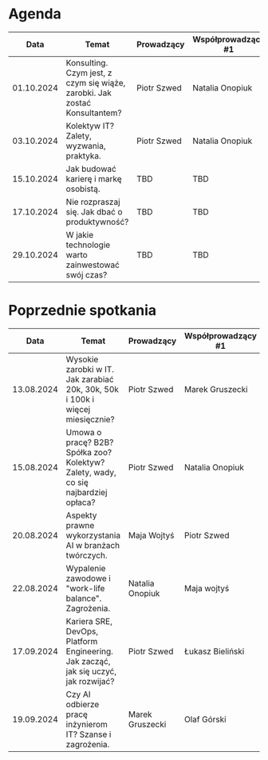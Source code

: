 # Agenda

| Data       | Temat                                                                               | Prowadzący      | Współprowadzący #1  | Współprowadzący #2  |
|------------|-------------------------------------------------------------------------------------|-----------------|---------------------|---------------------|
| 01.10.2024 | Konsulting. Czym jest, z czym się wiąże, zarobki. Jak zostać Konsultantem?          | Piotr Szwed     | Natalia Onopiuk     | Marek Gruszecki     |
| 03.10.2024 | Kolektyw IT? Zalety, wyzwania, praktyka.                                            | Piotr Szwed     | Natalia Onopiuk     | Marek Gruszecki     |
| 15.10.2024 | Jak budować karierę i markę osobistą.                                               |       TBD       |           TBD       |       TBD           |
| 17.10.2024 | Nie rozpraszaj się. Jak dbać o produktywność?                                       |       TBD       |           TBD       |       TBD           |
| 29.10.2024 | W jakie technologie warto zainwestować swój czas?                                   |       TBD       |          TBD        |       TBD           |

# Poprzednie spotkania

| Data       | Temat                                                                               | Prowadzący      | Współprowadzący #1  | Współprowadzący #2  |
|------------|-------------------------------------------------------------------------------------|-----------------|---------------------|---------------------|
| 13.08.2024 | Wysokie zarobki w IT. Jak zarabiać 20k, 30k, 50k i 100k i więcej miesięcznie?       | Piotr Szwed     | Marek Gruszecki     | Rafał Małanij       |
| 15.08.2024 | Umowa o pracę? B2B? Spółka zoo? Kolektyw? Zalety, wady, co się najbardziej opłaca?  | Piotr Szwed     | Natalia Onopiuk     | Marek Gruszecki     |
| 20.08.2024 | Aspekty prawne wykorzystania AI w branżach twórczych.                               | Maja Wojtyś     | Piotr Szwed         | Aleksandra Pasińska |
| 22.08.2024 | Wypalenie zawodowe i "work-life balance". Zagrożenia.                               | Natalia Onopiuk | Maja wojtyś         | Tomasz Grycuk       |
| 17.09.2024 | Kariera SRE, DevOps, Platform Engineering. Jak zacząć, jak się uczyć, jak rozwijać? | Piotr Szwed     | Łukasz Bieliński    | Tomasz Cholewa      |
| 19.09.2024 | Czy AI odbierze pracę inżynierom IT? Szanse i zagrożenia.                           | Marek Gruszecki | Olaf Górski         | Kamil Sijko         |
